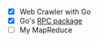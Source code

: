 - [X] Web Crawler with Go
- [X] Go's [RPC package](https://golang.org/pkg/net/rpc/)
- [ ] My MapReduce